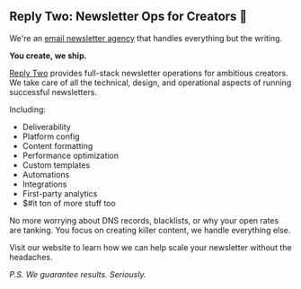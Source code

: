 ## Reply Two: Newsletter Ops for Creators 📧

We're an [email newsletter agency](https://replytwo.com/wiki/email-marketing-agency) that handles everything but the writing.

**You create, we ship.** 

[Reply Two](https://replytwo.com) provides full-stack newsletter operations for ambitious creators. We take care of all the technical, design, and operational aspects of running successful newsletters. 

Including: 

- Deliverability
- Platform config
- Content formatting
- Performance optimization
- Custom templates
- Automations
- Integrations
- First-party analytics
- $#it ton of more stuff too

No more worrying about DNS records, blacklists, or why your open rates are tanking. You focus on creating killer content, we handle everything else.

Visit our website to learn how we can help scale your newsletter without the headaches.

*P.S. We guarantee results. Seriously.*
